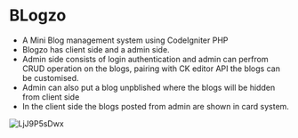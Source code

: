 # BLogzo
* A Mini Blog management system using CodeIgniter PHP <br>
* Blogzo has client side and a admin side.
* Admin side consists of login authentication and admin can perfrom CRUD operation on the blogs, pairing with CK editor API the blogs can be customised.
* Admin can also put a blog unpblished where the blogs will be hidden from client side
* In the client side the blogs posted from admin are shown in card system.

![LjJ9P5sDwx](https://user-images.githubusercontent.com/57553824/127358320-69d5b35c-49d6-4d06-8999-82f4c153b712.gif)
